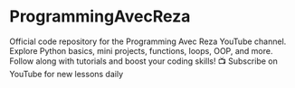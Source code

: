 # ProgrammingAvecReza
Official code repository for the Programming Avec Reza YouTube channel. Explore Python basics, mini projects, functions, loops, OOP, and more. Follow along with tutorials and boost your coding skills! 📺 Subscribe on YouTube for new lessons daily
